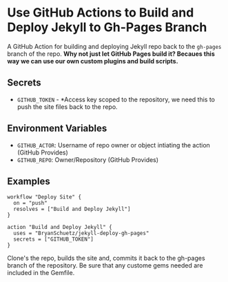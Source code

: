 # Use GitHub Actions to Build and Deploy Jekyll to Gh-Pages Branch

A GitHub Action for building and deploying Jekyll repo back to the `gh-pages` branch of the repo. **Why not just let GitHub Pages build it? Becaues this way we can use our own custom plugins and build scripts.**

## Secrets
* `GITHUB_TOKEN` - *Access key scoped to the repository, we need this to push the site files back to the repo. 
  
## Environment Variables
* `GITHUB_ACTOR`: Username of repo owner or object intiating the action (GitHub Provides)
* `GITHUB_REPO`: Owner/Repository (GitHub Provides)

## Examples

```hcl
workflow "Deploy Site" {
  on = "push"
  resolves = ["Build and Deploy Jekyll"]
}

action "Build and Deploy Jekyll" {
  uses = "BryanSchuetz/jekyll-deploy-gh-pages"
  secrets = ["GITHUB_TOKEN"]
}
```

Clone's the repo, builds the site and, commits it back to the gh-pages branch of the repository. Be sure that any custome gems needed are included in the Gemfile.
